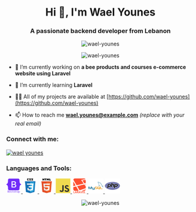 <h1 align="center">Hi 👋, I'm Wael Younes</h1>
<h3 align="center">A passionate backend developer from Lebanon</h3>

<p align="center">
  <img src="https://komarev.com/ghpvc/?username=wael-younes&label=Profile%20views&color=0e75b6&style=flat" alt="wael-younes" />
</p>

<p align="center">
  <img src="https://github-profile-trophy.vercel.app/?username=wael-younes" alt="wael-younes" />
</p>

- 🔭 I’m currently working on **a bee products and courses e-commerce website using Laravel**

- 🌱 I’m currently learning **Laravel**

- 👨‍💻 All of my projects are available at [https://github.com/wael-younes](https://github.com/wael-younes)

- 📫 How to reach me **wael.younes@example.com** *(replace with your real email)*

<h3 align="left">Connect with me:</h3>
<p align="left">
  <a href="https://linkedin.com/in/wael-younes" target="blank">
    <img align="center" src="https://raw.githubusercontent.com/rahuldkjain/github-profile-readme-generator/master/src/images/icons/Social/linked-in-alt.svg" alt="wael younes" height="30" width="40" />
  </a>
</p>

<h3 align="left">Languages and Tools:</h3>
<p align="left">
  <a href="https://getbootstrap.com" target="_blank" rel="noreferrer">
    <img src="https://raw.githubusercontent.com/devicons/devicon/master/icons/bootstrap/bootstrap-plain-wordmark.svg" alt="bootstrap" width="40" height="40"/>
  </a>
  <a href="https://www.w3schools.com/css/" target="_blank" rel="noreferrer">
    <img src="https://raw.githubusercontent.com/devicons/devicon/master/icons/css3/css3-original-wordmark.svg" alt="css3" width="40" height="40"/>
  </a>
  <a href="https://www.w3.org/html/" target="_blank" rel="noreferrer">
    <img src="https://raw.githubusercontent.com/devicons/devicon/master/icons/html5/html5-original-wordmark.svg" alt="html5" width="40" height="40"/>
  </a>
  <a href="https://developer.mozilla.org/en-US/docs/Web/JavaScript" target="_blank" rel="noreferrer">
    <img src="https://raw.githubusercontent.com/devicons/devicon/master/icons/javascript/javascript-original.svg" alt="javascript" width="40" height="40"/>
  </a>
  <a href="https://laravel.com/" target="_blank" rel="noreferrer">
    <img src="https://raw.githubusercontent.com/devicons/devicon/master/icons/laravel/laravel-plain-wordmark.svg" alt="laravel" width="40" height="40"/>
  </a>
  <a href="https://www.mysql.com/" target="_blank" rel="noreferrer">
    <img src="https://raw.githubusercontent.com/devicons/devicon/master/icons/mysql/mysql-original-wordmark.svg" alt="mysql" width="40" height="40"/>
  </a>
  <a href="https://www.php.net" target="_blank" rel="noreferrer">
    <img src="https://raw.githubusercontent.com/devicons/devicon/master/icons/php/php-original.svg" alt="php" width="40" height="40"/>
  </a>
</p>

<p align="center">
  <img src="https://github-readme-stats.vercel.app/api?username=wael-younes&show_icons=true&locale=en" alt="wael-younes" />
</p>
